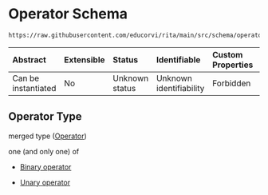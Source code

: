 # Operator Schema

```txt
https://raw.githubusercontent.com/educorvi/rita/main/src/schema/operator.json
```



| Abstract            | Extensible | Status         | Identifiable            | Custom Properties | Additional Properties | Access Restrictions | Defined In                                                             |
| :------------------ | :--------- | :------------- | :---------------------- | :---------------- | :-------------------- | :------------------ | :--------------------------------------------------------------------- |
| Can be instantiated | No         | Unknown status | Unknown identifiability | Forbidden         | Allowed               | none                | [operator.json](../../src/schema/operator.json "open original schema") |

## Operator Type

merged type ([Operator](operator.md))

one (and only one) of

*   [Binary operator](operator-oneof-binary-operator.md "check type definition")

*   [Unary operator](operator-oneof-unary-operator.md "check type definition")
